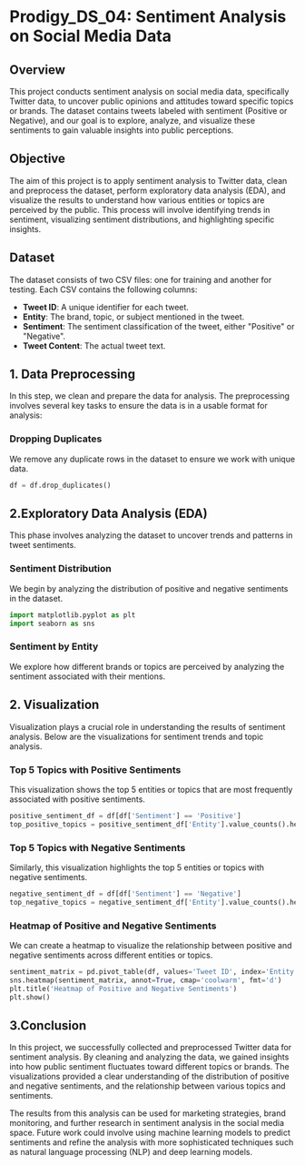 # Prodigy_DS_04: Sentiment Analysis on Social Media Data

## Overview

This project conducts sentiment analysis on social media data, specifically Twitter data, to uncover public opinions and attitudes toward specific topics or brands. The dataset contains tweets labeled with sentiment (Positive or Negative), and our goal is to explore, analyze, and visualize these sentiments to gain valuable insights into public perceptions.

## Objective

The aim of this project is to apply sentiment analysis to Twitter data, clean and preprocess the dataset, perform exploratory data analysis (EDA), and visualize the results to understand how various entities or topics are perceived by the public. This process will involve identifying trends in sentiment, visualizing sentiment distributions, and highlighting specific insights.

## Dataset

The dataset consists of two CSV files: one for training and another for testing. Each CSV contains the following columns:

- **Tweet ID**: A unique identifier for each tweet.
- **Entity**: The brand, topic, or subject mentioned in the tweet.
- **Sentiment**: The sentiment classification of the tweet, either "Positive" or "Negative".
- **Tweet Content**: The actual tweet text.

## 1. Data Preprocessing

In this step, we clean and prepare the data for analysis. The preprocessing involves several key tasks to ensure the data is in a usable format for analysis:

### Dropping Duplicates

We remove any duplicate rows in the dataset to ensure we work with unique data.

```python
df = df.drop_duplicates()
```

## 2.Exploratory Data Analysis (EDA)
This phase involves analyzing the dataset to uncover trends and patterns in tweet sentiments.

 ### Sentiment Distribution
We begin by analyzing the distribution of positive and negative sentiments in the dataset.

```python
import matplotlib.pyplot as plt
import seaborn as sns
```
### Sentiment by Entity
We explore how different brands or topics are perceived by analyzing the sentiment associated with their mentions.

## 2. Visualization
Visualization plays a crucial role in understanding the results of sentiment analysis. Below are the visualizations for sentiment trends and topic analysis.

### Top 5 Topics with Positive Sentiments
This visualization shows the top 5 entities or topics that are most frequently associated with positive sentiments.

```python
positive_sentiment_df = df[df['Sentiment'] == 'Positive']
top_positive_topics = positive_sentiment_df['Entity'].value_counts().head(5)
```

### Top 5 Topics with Negative Sentiments
Similarly, this visualization highlights the top 5 entities or topics with negative sentiments.

```python
negative_sentiment_df = df[df['Sentiment'] == 'Negative']
top_negative_topics = negative_sentiment_df['Entity'].value_counts().head(5)
```
### Heatmap of Positive and Negative Sentiments
We can create a heatmap to visualize the relationship between positive and negative sentiments across different entities or topics.

```python
sentiment_matrix = pd.pivot_table(df, values='Tweet ID', index='Entity', columns='Sentiment', aggfunc='count')
sns.heatmap(sentiment_matrix, annot=True, cmap='coolwarm', fmt='d')
plt.title('Heatmap of Positive and Negative Sentiments')
plt.show()
```
## 3.Conclusion
In this project, we successfully collected and preprocessed Twitter data for sentiment analysis. By cleaning and analyzing the data, we gained insights into how public sentiment fluctuates toward different topics or brands. The visualizations provided a clear understanding of the distribution of positive and negative sentiments, and the relationship between various topics and sentiments.

The results from this analysis can be used for marketing strategies, brand monitoring, and further research in sentiment analysis in the social media space. Future work could involve using machine learning models to predict sentiments and refine the analysis with more sophisticated techniques such as natural language processing (NLP) and deep learning models.
